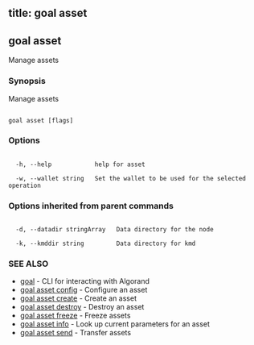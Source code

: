 title: goal asset
---
## goal asset



Manage assets



### Synopsis



Manage assets



```

goal asset [flags]

```



### Options



```

  -h, --help            help for asset

  -w, --wallet string   Set the wallet to be used for the selected operation

```



### Options inherited from parent commands



```

  -d, --datadir stringArray   Data directory for the node

  -k, --kmddir string         Data directory for kmd

```



### SEE ALSO



* [goal](../../../goal/goal/)	 - CLI for interacting with Algorand
* [goal asset config](../config/)	 - Configure an asset
* [goal asset create](../create/)	 - Create an asset
* [goal asset destroy](../destroy/)	 - Destroy an asset
* [goal asset freeze](../freeze/)	 - Freeze assets
* [goal asset info](../info/)	 - Look up current parameters for an asset
* [goal asset send](../send/)	 - Transfer assets



